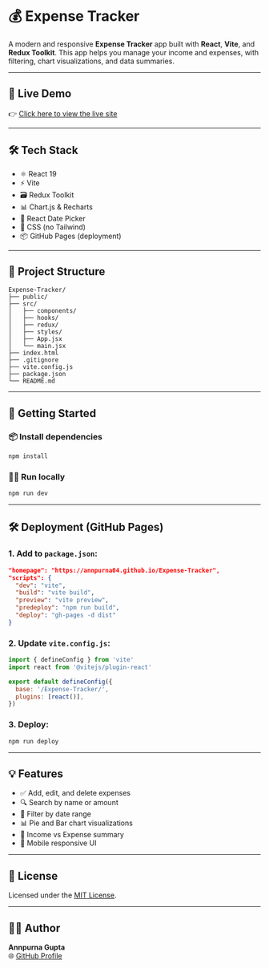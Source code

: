 
# 💰 Expense Tracker

A modern and responsive **Expense Tracker** app built with **React**, **Vite**, and **Redux Toolkit**. This app helps you manage your income and expenses, with filtering, chart visualizations, and data summaries.

---

## 🚀 Live Demo

👉 [Click here to view the live site](https://annpurna04.github.io/Expense-Tracker/)

---

## 🛠 Tech Stack

- ⚛️ React 19
- ⚡ Vite
- 🗃 Redux Toolkit
- 📊 Chart.js & Recharts
- 📅 React Date Picker
- 🎨 CSS (no Tailwind)
- 📦 GitHub Pages (deployment)

---

## 📁 Project Structure

```
Expense-Tracker/
├── public/
├── src/
│   ├── components/
│   ├── hooks/
│   ├── redux/
│   ├── styles/
│   ├── App.jsx
│   └── main.jsx
├── index.html
├── .gitignore
├── vite.config.js
├── package.json
└── README.md
```

---

## 🧪 Getting Started

### 📦 Install dependencies

```bash
npm install
```

### 🧑‍💻 Run locally

```bash
npm run dev
```

---

## 🛠 Deployment (GitHub Pages)

### 1. Add to `package.json`:

```json
"homepage": "https://annpurna04.github.io/Expense-Tracker",
"scripts": {
  "dev": "vite",
  "build": "vite build",
  "preview": "vite preview",
  "predeploy": "npm run build",
  "deploy": "gh-pages -d dist"
}
```

### 2. Update `vite.config.js`:

```js
import { defineConfig } from 'vite'
import react from '@vitejs/plugin-react'

export default defineConfig({
  base: '/Expense-Tracker/',
  plugins: [react()],
})
```

### 3. Deploy:

```bash
npm run deploy
```

---

## 💡 Features

- ✅ Add, edit, and delete expenses
- 🔍 Search by name or amount
- 📅 Filter by date range
- 📊 Pie and Bar chart visualizations
- 💸 Income vs Expense summary
- 📱 Mobile responsive UI

---

## 📜 License

Licensed under the [MIT License](LICENSE).

---

## 🙋‍♀️ Author

**Annpurna Gupta**  
🌐 [GitHub Profile](https://github.com/annpurna04)
